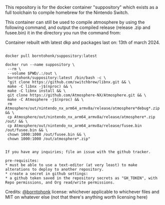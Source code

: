 This repository is for the docker container "suppository" which exists as a full toolchain to compile homebrew for the Nintendo Switch.

This container can still be used to compile atmosphere by using the following command, and output the compiled release (release .zip and fusee.bin) it in the directory you run the command from:

Container rebuilt with latest dkp and packages last on: 13th of march 2024.

```

docker pull borntohonk/suppository:latest

docker run --name suppository \
 --rm \
 --volume $PWD/.:/out \
 borntohonk/suppository:latest /bin/bash -c \
 "git clone https://github.com/switchbrew/libnx.git && \
 make -C libnx -j$(nproc) && \
 make -C libnx install && \
 git clone https://github.com/Atmosphere-NX/Atmosphere.git && \
 make -C Atmosphere -j$(nproc) && \
 rm Atmosphere/out/nintendo_nx_arm64_armv8a/release/atmosphere*debug*.zip && \
 cp Atmosphere/out/nintendo_nx_arm64_armv8a/release/atmosphere*.zip /out/ && \
 cp Atmosphere/out/nintendo_nx_arm64_armv8a/release/fusee.bin /out/fusee.bin && \
 chown 1000:1000 /out/fusee.bin && \
 chown 1000:1000 /out/atmosphere*.zip"

```

```

If you have any inquiries; file an issue with the github tracker.

pre-requisites: 
* must be able to use a text-editor (at very least) to make alterations to deploy to another repository.
* create a secret in github settings:
* a github token saved in the repository secrets as "GH_TOKEN", with Repo permissions, and Org read/write permissions.

```

Credits: [@borntohonk](https://github.com/borntohonk)
license: whichever applicable to whichever files and MIT on whatever else (not that there's anything worth licensing here)
